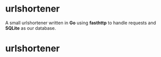 # urlshortener

A small urlshortener written in **Go** using **fasthttp** to handle requests and **SQLite** as our database.
# urlshortener
